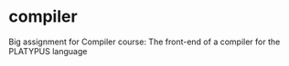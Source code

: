 # compiler
Big assignment for Compiler course: The front-end of a compiler for the PLATYPUS language
